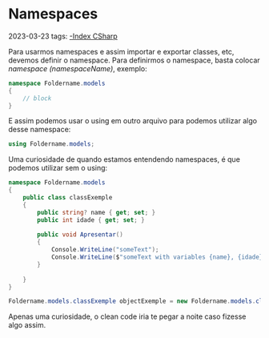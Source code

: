 # Namespaces
2023-03-23
tags: [-Index CSharp](-Index%20CSharp.md)

Para usarmos namespaces e assim importar e exportar classes, etc, devemos definir o namespace. Para definirmos o namespace, basta colocar *namespace (namespaceName)*, exemplo:

~~~cs
namespace Foldername.models
{
	// block
}
~~~

E assim podemos usar o using em outro arquivo para podemos utilizar algo desse namespace:

~~~cs
using Foldername.models;
~~~

Uma curiosidade de quando estamos entendendo namespaces, é que podemos utilizar sem o using:

~~~cs
namespace Foldername.models
{
	public class classExemple
	{		
		public string? name { get; set; }
		public int idade { get; set; }
		
		public void Apresentar()				
		{
			Console.WriteLine("someText");		
			Console.WriteLine($"someText with variables {name}, {idade}");			
		}
	
	}
}
~~~

~~~cs
Foldername.models.classExemple objectExemple = new Foldername.models.classExemple;
~~~

Apenas uma curiosidade, o clean code iria te pegar a noite caso fizesse algo assim.
